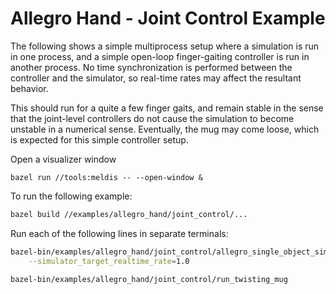 # Allegro Hand - Joint Control Example

The following shows a simple multiprocess setup where a simulation is run in
one process, and a simple open-loop finger-gaiting controller is run in another
process. No time synchronization is performed between the controller and the
simulator, so real-time rates may affect the resultant behavior.

This should run for a quite a few finger gaits, and remain stable in the sense
that the joint-level controllers do not cause the simulation to become unstable
in a numerical sense. Eventually, the mug may come loose, which is expected for
this simple controller setup.

Open a visualizer window
```
bazel run //tools:meldis -- --open-window &
```

To run the following example:

```sh
bazel build //examples/allegro_hand/joint_control/...
```

Run each of the following lines in separate terminals:

```sh
bazel-bin/examples/allegro_hand/joint_control/allegro_single_object_simulation \
    --simulator_target_realtime_rate=1.0

bazel-bin/examples/allegro_hand/joint_control/run_twisting_mug
```
